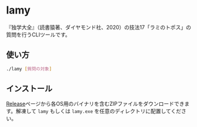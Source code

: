 # lamy

『独学大全』（読書猿著、ダイヤモンド社、2020）の技法17「ラミのトポス」の質問を行うCLIツールです。

## 使い方

```sh
./lamy [質問の対象]
```

## インストール

[Release](https://github.com/akihisa1210/lamy/releases)ページから各OS用のバイナリを含むZIPファイルをダウンロードできます。解凍して `lamy` もしくは `lamy.exe` を任意のディレクトリに配置してください。
